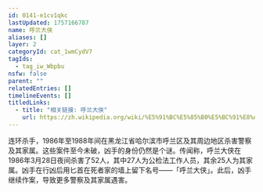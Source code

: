 ```yaml
---
id: 0141-e1cv1qkc
lastUpdated: 1757166787
name: 呼兰大侠
aliases: []
layer: 2
categoryId: cat_1wmCydV7
tagIds:
  - tag_iw_Wbpbu
nsfw: false
parent: ""
relatedEntries: []
timelineEvents: []
titledLinks:
  - title: "相关链接: 呼兰大侠"
    url: https://zh.wikipedia.org/wiki/%E5%91%BC%E5%85%B0%E5%BC%91%E8%AD%A6%E6%A1%88
---
```


连环杀手，1986年至1988年间在黑龙江省哈尔滨市呼兰区及其周边地区杀害警察及其家属。这些案件至今未破，凶手的身份仍然是个谜。传闻称，呼兰大侠在1986年3月28日夜间杀害了52人，其中27人为公检法工作人员，其余25人为其家属。凶手在行凶后用匕首在死者家的墙上留下名号——「呼兰大侠」。此后，凶手继续作案，导致更多警察及其家属遇害。